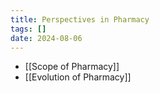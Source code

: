 ```yaml
---
title: Perspectives in Pharmacy
tags: []
date: 2024-08-06
---
```

- [[Scope of Pharmacy]]
- [[Evolution of Pharmacy]]